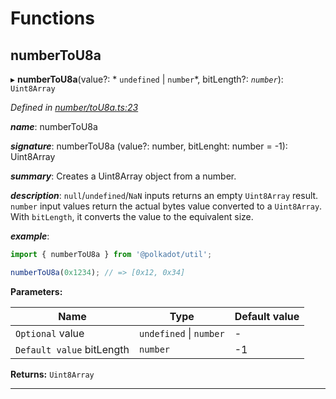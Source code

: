 

# Functions

<a id="numbertou8a"></a>

##  numberToU8a

▸ **numberToU8a**(value?: * `undefined` &#124; `number`*, bitLength?: *`number`*): `Uint8Array`

*Defined in [number/toU8a.ts:23](https://github.com/polkadot-js/common/blob/9fc3354/packages/util/src/number/toU8a.ts#L23)*

*__name__*: numberToU8a

*__signature__*: numberToU8a (value?: number, bitLenght: number = -1): Uint8Array

*__summary__*: Creates a Uint8Array object from a number.

*__description__*: `null`/`undefined`/`NaN` inputs returns an empty `Uint8Array` result. `number` input values return the actual bytes value converted to a `Uint8Array`. With `bitLength`, it converts the value to the equivalent size.

*__example__*:   

```javascript
import { numberToU8a } from '@polkadot/util';

numberToU8a(0x1234); // => [0x12, 0x34]
```

**Parameters:**

| Name | Type | Default value |
| ------ | ------ | ------ |
| `Optional` value |  `undefined` &#124; `number`| - |
| `Default value` bitLength | `number` |  -1 |

**Returns:** `Uint8Array`

___

